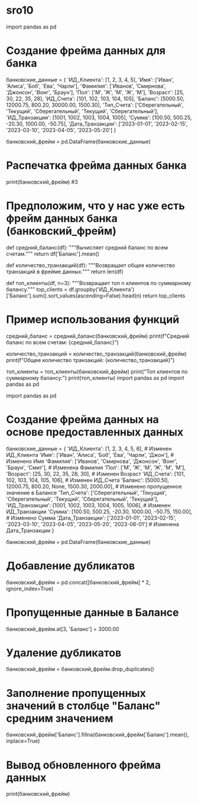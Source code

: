 # sro10
import pandas as pd

# Создание фрейма данных для банка
банковские_данные = {
    'ИД_Клиента': [1, 2, 3, 4, 5],
    'Имя': ['Иван', 'Алиса', 'Боб', 'Ева', 'Чарли'],
    'Фамилия': ['Иванов', 'Смирнова', 'Джонсон', 'Вонг', 'Браун'],
    'Пол': ['М', 'Ж', 'М', 'Ж', 'М'],
    'Возраст': [25, 30, 22, 35, 28],
    'ИД_Счета': [101, 102, 103, 104, 105],
    'Баланс': [5000.50, 12000.75, 800.20, 30000.00, 1500.30],
    'Тип_Счета': ['Сберегательный', 'Текущий', 'Сберегательный', 'Текущий', 'Сберегательный'],
    'ИД_Транзакции': [1001, 1002, 1003, 1004, 1005],
    'Сумма': [100.50, 500.25, -20.30, 1000.00, -50.75],
    'Дата_Транзакции': ['2023-01-01', '2023-02-15', '2023-03-10', '2023-04-05', '2023-05-20']
}

банковский_фрейм = pd.DataFrame(банковские_данные)

# Распечатка фрейма данных банка
print(банковский_фрейм)
#3
# Предположим, что у нас уже есть фрейм данных банка (банковский_фрейм)
def средний_баланс(df):
    """Вычисляет средний баланс по всем счетам."""
    return df['Баланс'].mean()

def количество_транзакций(df):
    """Возвращает общее количество транзакций в фрейме данных."""
    return len(df)

def топ_клиенты(df, n=3):
    """Возвращает топ n клиентов по суммарному балансу."""
    top_clients = df.groupby('ИД_Клиента')['Баланс'].sum().sort_values(ascending=False).head(n)
    return top_clients

# Пример использования функций
средний_баланс = средний_баланс(банковский_фрейм)
print(f"Средний баланс по всем счетам: {средний_баланс}")

количество_транзакций = количество_транзакций(банковский_фрейм)
print(f"Общее количество транзакций: {количество_транзакций}")

топ_клиенты = топ_клиенты(банковский_фрейм)
print("Топ клиентов по суммарному балансу:")
print(топ_клиенты)
import pandas as pd
import pandas as pd

import pandas as pd

# Создание фрейма данных на основе предоставленных данных
банковские_данные = {
    'ИД_Клиента': [1, 2, 3, 4, 5, 6],  # Изменен ИД_Клиента
    'Имя': ['Иван', 'Алиса', 'Боб', 'Ева', 'Чарли', 'Джон'],  # Изменено Имя
    'Фамилия': ['Иванов', 'Смирнова', 'Джонсон', 'Вонг', 'Браун', 'Смит'],  # Изменена Фамилия
    'Пол': ['М', 'Ж', 'М', 'Ж', 'М', 'М'],
    'Возраст': [25, 30, 22, 35, 28, 30],  # Изменен Возраст
    'ИД_Счета': [101, 102, 103, 104, 105, 106],  # Изменен ИД_Счета
    'Баланс': [5000.50, 12000.75, 800.20, None, 1500.30, 2000.00],  # Изменено пропущенное значение в Балансе
    'Тип_Счета': ['Сберегательный', 'Текущий', 'Сберегательный', 'Текущий', 'Сберегательный', 'Текущий'],
    'ИД_Транзакции': [1001, 1002, 1003, 1004, 1005, 1006],  # Изменен ИД_Транзакции
    'Сумма': [100.50, 500.25, -20.30, 1000.00, -50.75, 150.00],  # Изменено Сумма
    'Дата_Транзакции': ['2023-01-01', '2023-02-15', '2023-03-10', '2023-04-05', '2023-05-20', '2023-06-01']  # Изменена Дата_Транзакции
}

банковский_фрейм = pd.DataFrame(банковские_данные)

# Добавление дубликатов
банковский_фрейм = pd.concat([банковский_фрейм] * 2, ignore_index=True)

# Пропущенные данные в Балансе
банковский_фрейм.at[3, 'Баланс'] = 3000.00

# Удаление дубликатов
банковский_фрейм = банковский_фрейм.drop_duplicates()

# Заполнение пропущенных значений в столбце "Баланс" средним значением
банковский_фрейм['Баланс'].fillna(банковский_фрейм['Баланс'].mean(), inplace=True)

# Вывод обновленного фрейма данных
print(банковский_фрейм)
